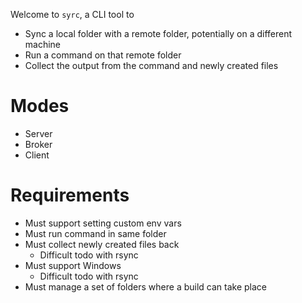 Welcome to `syrc`, a CLI tool to
- Sync a local folder with a remote folder, potentially on a different machine
- Run a command on that remote folder
- Collect the output from the command and newly created files

# Modes
- Server
- Broker
- Client

# Requirements
- Must support setting custom env vars
- Must run command in same folder
- Must collect newly created files back
	- Difficult todo with rsync
- Must support Windows
	- Difficult todo with rsync
- Must manage a set of folders where a build can take place

